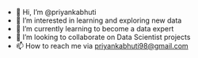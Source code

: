 - 👋 Hi, I’m @priyankabhuti
- 👀 I’m interested in learning and exploring new data
- 🌱 I’m currently learning to become a data expert
- 💞️ I’m looking to collaborate on Data Scientist projects
- 📫 How to reach me via priyankabhuti98@gmail.com

<!---
priyankabhuti/priyankabhuti is a ✨ special ✨ repository because its `README.md` (this file) appears on your GitHub profile.
You can click the Preview link to take a look at your changes.
--->
